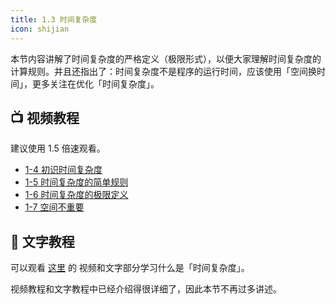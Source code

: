 ```yaml
---
title: 1.3 时间复杂度
icon: shijian
---
```


本节内容讲解了时间复杂度的严格定义（极限形式），以便大家理解时间复杂度的计算规则。并且还指出了：时间复杂度不是程序的运行时间，应该使用「空间换时间」，更多关注在优化「时间复杂度」。

## :tv: **视频教程**

建议使用 1.5 倍速观看。

+ [1-4 初识时间复杂度](https://www.bilibili.com/video/BV11h411h7nT?p=4)
+ [1-5 时间复杂度的简单规则](https://www.bilibili.com/video/BV11h411h7nT?p=5)
+ [1-6 时间复杂度的极限定义](https://www.bilibili.com/video/BV11h411h7nT?p=6)
+ [1-7 空间不重要](https://www.bilibili.com/video/BV11h411h7nT?p=7)

## :notebook_with_decorative_cover: 文字教程

可以观看 [这里](https://leetcode-cn.com/leetbook/read/learning-algorithms-with-leetcode/553v4h/) 的 视频和文字部分学习什么是「时间复杂度」。

视频教程和文字教程中已经介绍得很详细了，因此本节不再过多讲述。


